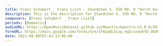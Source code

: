```yaml
---
title: Franz Schubert _ Franz Liszt - Standchen S. 558 NO. 9 "Horch horch! Die Lerch" (1)
description: This is the description for Standchen S. 558 NO. 9 "Horch horch! Die Lerch" by Franz Schubert _ Franz Liszt
composers: [Franz Schubert _ Franz Liszt]
periods: [Romantic]
audioURL: https://OpenMusicDataset.github.io/Maestro/maestro-v3.0.0/2011/MIDI-Unprocessed_12_R2_2011_MID--AUDIO_R2-D4_05_Track05_wav.midi
formURL: https://docs.google.com/forms/d/e/1FAIpQLSczp_mqIccnnwk5U_UO4M5-D8zvjZ200b2X5T2hHKtj8TngWg/viewform
date: 2021-08-08T07:43:13-06:00
---
```

